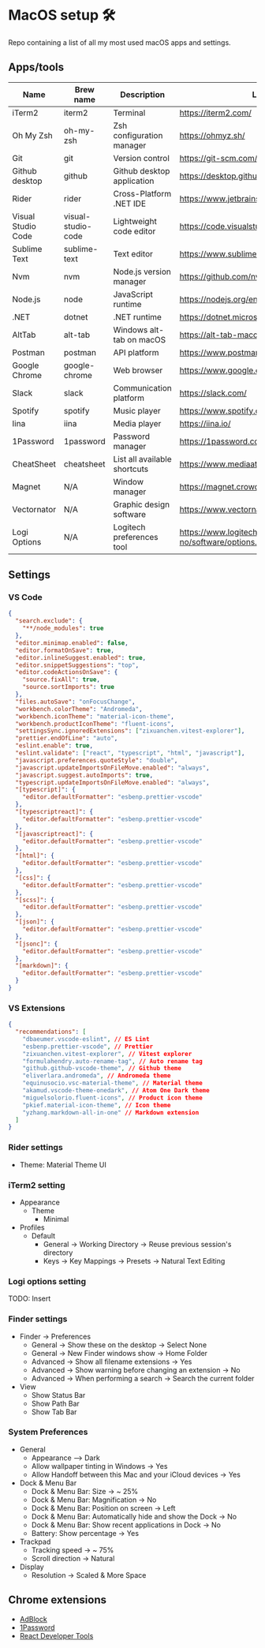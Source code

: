 # MacOS setup 🛠

Repo containing a list of all my most used macOS apps and settings.

## Apps/tools

| Name               | Brew name          | Description                  | Link                                                 |
| ------------------ | ------------------ | ---------------------------- | ---------------------------------------------------- |
| iTerm2             | iterm2             | Terminal                     | https://iterm2.com/                                  |
| Oh My Zsh          | oh-my-zsh          | Zsh configuration manager    | https://ohmyz.sh/                                    |
| Git                | git                | Version control              | https://git-scm.com/                                 |
| Github desktop     | github             | Github desktop application   | https://desktop.github.com/                          |
| Rider              | rider              | Cross-Platform .NET IDE      | https://www.jetbrains.com/rider/                     |
| Visual Studio Code | visual-studio-code | Lightweight code editor      | https://code.visualstudio.com/                       |
| Sublime Text       | sublime-text       | Text editor                  | https://www.sublimetext.com/                         |
| Nvm                | nvm                | Node.js version manager      | https://github.com/nvm-sh/nvm                        |
| Node.js            | node               | JavaScript runtime           | https://nodejs.org/en/                               |
| .NET               | dotnet             | .NET runtime                 | https://dotnet.microsoft.com/en-us/                  |
| AltTab             | alt-tab            | Windows alt-tab on macOS     | https://alt-tab-macos.netlify.app/                   |
| Postman            | postman            | API platform                 | https://www.postman.com/                             |
| Google Chrome      | google-chrome      | Web browser                  | https://www.google.com/intl/no/chrome/               |
| Slack              | slack              | Communication platform       | https://slack.com/                                   |
| Spotify            | spotify            | Music player                 | https://www.spotify.com/                             |
| Iina               | iina               | Media player                 | https://iina.io/                                     |
| 1Password          | 1password          | Password manager             | https://1password.com/                               |
| CheatSheet         | cheatsheet         | List all available shortcuts | https://www.mediaatelier.com/CheatSheet/             |
| Magnet             | N/A                | Window manager               | https://magnet.crowdcafe.com/                        |
| Vectornator        | N/A                | Graphic design software      | https://www.vectornator.io/                          |
| Logi Options       | N/A                | Logitech preferences tool    | https://www.logitech.com/no-no/software/options.html |

## Settings

### VS Code

```json
{
  "search.exclude": {
    "**/node_modules": true
  },
  "editor.minimap.enabled": false,
  "editor.formatOnSave": true,
  "editor.inlineSuggest.enabled": true,
  "editor.snippetSuggestions": "top",
  "editor.codeActionsOnSave": {
    "source.fixAll": true,
    "source.sortImports": true
  },
  "files.autoSave": "onFocusChange",
  "workbench.colorTheme": "Andromeda",
  "workbench.iconTheme": "material-icon-theme",
  "workbench.productIconTheme": "fluent-icons",
  "settingsSync.ignoredExtensions": ["zixuanchen.vitest-explorer"],
  "prettier.endOfLine": "auto",
  "eslint.enable": true,
  "eslint.validate": ["react", "typescript", "html", "javascript"],
  "javascript.preferences.quoteStyle": "double",
  "javascript.updateImportsOnFileMove.enabled": "always",
  "javascript.suggest.autoImports": true,
  "typescript.updateImportsOnFileMove.enabled": "always",
  "[typescript]": {
    "editor.defaultFormatter": "esbenp.prettier-vscode"
  },
  "[typescriptreact]": {
    "editor.defaultFormatter": "esbenp.prettier-vscode"
  },
  "[javascriptreact]": {
    "editor.defaultFormatter": "esbenp.prettier-vscode"
  },
  "[html]": {
    "editor.defaultFormatter": "esbenp.prettier-vscode"
  },
  "[css]": {
    "editor.defaultFormatter": "esbenp.prettier-vscode"
  },
  "[scss]": {
    "editor.defaultFormatter": "esbenp.prettier-vscode"
  },
  "[json]": {
    "editor.defaultFormatter": "esbenp.prettier-vscode"
  },
  "[jsonc]": {
    "editor.defaultFormatter": "esbenp.prettier-vscode"
  },
  "[markdown]": {
    "editor.defaultFormatter": "esbenp.prettier-vscode"
  }
}
```

### VS Extensions

```json
{
  "recommendations": [
    "dbaeumer.vscode-eslint", // ES Lint
    "esbenp.prettier-vscode", // Prettier
    "zixuanchen.vitest-explorer", // Vitest explorer
    "formulahendry.auto-rename-tag", // Auto rename tag
    "github.github-vscode-theme", // Github theme
    "eliverlara.andromeda", // Andromeda theme
    "equinusocio.vsc-material-theme", // Material theme
    "akamud.vscode-theme-onedark", // Atom One Dark theme
    "miguelsolorio.fluent-icons", // Product icon theme
    "pkief.material-icon-theme", // Icon theme
    "yzhang.markdown-all-in-one" // Markdown extension
  ]
}
```

### Rider settings

- Theme: Material Theme UI

### iTerm2 setting
* Appearance
  * Theme
    * Minimal
* Profiles
  * Default
      * General -> Working Directory -> Reuse previous session's directory
      * Keys -> Key Mappings -> Presets -> Natural Text Editing

### Logi options setting

TODO: Insert

### Finder settings

- Finder -> Preferences
  - General -> Show these on the desktop -> Select None
  - General -> New Finder windows show -> Home Folder
  - Advanced -> Show all filename extensions -> Yes
  - Advanced -> Show warning before changing an extension -> No
  - Advanced -> When performing a search -> Search the current folder
- View
  - Show Status Bar
  - Show Path Bar
  - Show Tab Bar

### System Preferences

- General
  - Appearance --> Dark
  - Allow wallpaper tinting in Windows -> Yes
  - Allow Handoff between this Mac and your iCloud devices -> Yes
- Dock & Menu Bar
  - Dock & Menu Bar: Size -> ~ 25%
  - Dock & Menu Bar: Magnification -> No
  - Dock & Menu Bar: Position on screen -> Left
  - Dock & Menu Bar: Automatically hide and show the Dock -> No
  - Dock & Menu Bar: Show recent applications in Dock -> No
  - Battery: Show percentage -> Yes
- Trackpad
  - Tracking speed -> ~ 75%
  - Scroll direction -> Natural
- Display
  - Resolution -> Scaled & More Space

## Chrome extensions

- [AdBlock](https://chrome.google.com/webstore/detail/adblock-%E2%80%94-best-ad-blocker/gighmmpiobklfepjocnamgkkbiglidom)
- [1Password](https://chrome.google.com/webstore/detail/1password-%E2%80%93-password-mana/aeblfdkhhhdcdjpifhhbdiojplfjncoa)
- [React Developer Tools](https://chrome.google.com/webstore/detail/react-developer-tools/fmkadmapgofadopljbjfkapdkoienihi)
